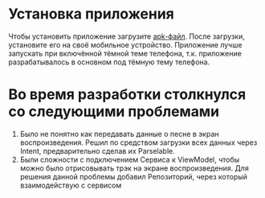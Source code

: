 # Установка приложения
Чтобы установить приложение загрузите [apk-файл]([https://github.com/Vpyc/TestMusicPlayer/releases/download/1.0.0/TestMusicPlayer.apk]). После загрузки, установите его на своё мобильное устройство.
Приложение лучше запускать при включённой тёмной теме телефона, т.к. приложение разрабатывалось в основном под тёмную тему телефона.

# Во время разработки столкнулся со следующими проблемами
1. Было не понятно как передавать данные о песне в экран воспроизведения. Решил по средством загрузки всех данных через Intent, предварительно сделав их Parselable.
2. Были сложности с подключением Сервиса к ViewModel, чтобы можно было отрисовывать трэк на экране воспроизведения. Для решения данной проблемы добавил Репозиторий, через который взаимодействую с сервисом
